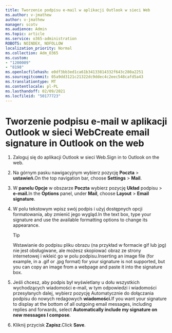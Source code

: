 ```yaml
---
title: Tworzenie podpisu e-mail w aplikacji Outlook w sieci Web
ms.author: v-jmathew
author: v-jmathew
manager: scotv
ms.audience: Admin
ms.topic: article
ms.service: o365-administration
ROBOTS: NOINDEX, NOFOLLOW
localization_priority: Normal
ms.collection: Adm_O365
ms.custom:
- "1200009"
- "8198"
ms.openlocfilehash: e0df3bb3ed1ca61b34133814332f643c280a2251
ms.sourcegitcommit: 05a9dd3121c21322dc9ddec4c2eec548cafd5a43
ms.translationtype: MT
ms.contentlocale: pl-PL
ms.lasthandoff: 02/09/2021
ms.locfileid: "50177723"
---
```

# <a name="create-email-signature-in-outlook-on-the-web"></a><span data-ttu-id="2c796-102">Tworzenie podpisu e-mail w aplikacji Outlook w sieci Web</span><span class="sxs-lookup"><span data-stu-id="2c796-102">Create email signature in Outlook on the web</span></span>

1. <span data-ttu-id="2c796-103">Zaloguj się do aplikacji Outlook w sieci Web.</span><span class="sxs-lookup"><span data-stu-id="2c796-103">Sign in to Outlook on the web.</span></span>
2. <span data-ttu-id="2c796-104">Na górnym pasku nawigacyjnym wybierz pozycję **Poczta**  >  **ustawień.**</span><span class="sxs-lookup"><span data-stu-id="2c796-104">On the top navigation bar, choose **Settings** > **Mail**.</span></span>
3. <span data-ttu-id="2c796-105">W **panelu Opcje** w obszarze **Poczta** wybierz pozycję **Układ** podpisu  >  **e-mail.**</span><span class="sxs-lookup"><span data-stu-id="2c796-105">In the **Options** panel, under **Mail**, choose **Layout** > **Email signature**.</span></span>
4. <span data-ttu-id="2c796-106">W polu tekstowym wpisz swój podpis i użyj dostępnych opcji formatowania, aby zmienić jego wygląd.</span><span class="sxs-lookup"><span data-stu-id="2c796-106">In the text box, type your signature and use the available formatting options to change its appearance.</span></span>

    > [!TIP]
    > <span data-ttu-id="2c796-107">Wstawianie do podpisu pliku obrazu (na przykład w formacie gif lub jpg) nie jest obsługiwane, ale możesz skopiować obraz ze strony internetowej i wkleić go w polu podpisu.</span><span class="sxs-lookup"><span data-stu-id="2c796-107">Inserting an image file (for example, in a .gif or .jpg format) for your signature is not supported, but you can copy an image from a webpage and paste it into the signature box.</span></span>

5. <span data-ttu-id="2c796-108">Jeśli chcesz, aby podpis był wyświetlany u dołu wszystkich wychodzących wiadomości e-mail, w tym odpowiedzi i wiadomości przesyłanych dalej, wybierz pozycję Automatycznie do dołączania podpisu do nowych redagowych **wiadomości.**</span><span class="sxs-lookup"><span data-stu-id="2c796-108">If you want your signature to display at the bottom of all outgoing email messages, including replies and forwards, select **Automatically include my signature on new messages I compose**.</span></span>
6. <span data-ttu-id="2c796-109">Kliknij przycisk **Zapisz**.</span><span class="sxs-lookup"><span data-stu-id="2c796-109">Click **Save**.</span></span>
